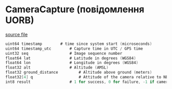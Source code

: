 # CameraCapture (повідомлення UORB)

[source file](https://github.com/PX4/PX4-Autopilot/blob/main/msg/CameraCapture.msg)

```c
uint64 timestamp		# time since system start (microseconds)
uint64 timestamp_utc		# Capture time in UTC / GPS time
uint32 seq					# Image sequence number
float64 lat					# Latitude in degrees (WGS84)
float64 lon					# Longitude in degrees (WGS84)
float32 alt					# Altitude (AMSL)
float32 ground_distance			# Altitude above ground (meters)
float32[4] q					# Attitude of the camera relative to NED earth-fixed frame when using a gimbal, otherwise vehicle attitude
int8 result					# 1 for success, 0 for failure, -1 if camera does not provide feedback

```
